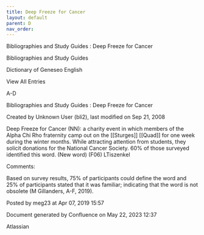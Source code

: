 ```yaml
---
title: Deep Freeze for Cancer
layout: default
parent: D
nav_order:
---
```


Bibliographies and Study Guides : Deep Freeze for Cancer

Bibliographies and Study Guides

Dictionary of Geneseo English

View All Entries

A-D

Bibliographies and Study Guides : Deep Freeze for Cancer

Created by  Unknown User (bli2), last modified on Sep 21, 2008

Deep Freeze for Cancer (NN): a charity event in which members of the Alpha Chi Rho fraternity camp out on the [[Sturges]] [[Quad]] for one week during the winter months. While attracting attention from students, they solicit donations for the National Cancer Society. 60% of those surveyed identified this word. (New word) (F06) LTiszenkel

Comments:

Based on survey results, 75% of participants could define the word and 25% of participants stated that it was familiar; indicating that the word is not obsolete (M Gillanders, A-F, 2019).

Posted by meg23 at Apr 07, 2019 15:57

Document generated by Confluence on May 22, 2023 12:37

Atlassian
